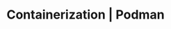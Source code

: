---
layout: archive
title: Containerization | Podman
permalink: /container-docker-podman/
tagline: "Container&Podman"
category: "container"
---